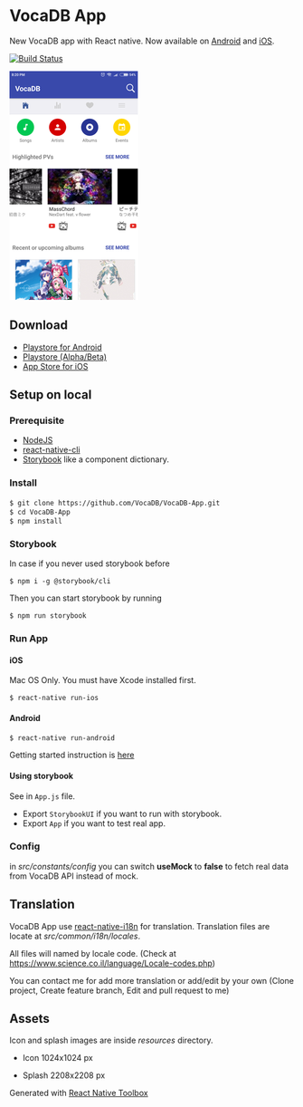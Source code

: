 # VocaDB App
New VocaDB app with React native. Now available on [Android](https://play.google.com/store/apps/details?id=com.coolappz.Vocadb) and [iOS](https://itunes.apple.com/us/app/vocadb/id907510673).

[![Build Status](https://www.bitrise.io/app/424cdc66aab2e8e1/status.svg?token=1OdgCmNWesLCEyd0bUABsw)](https://www.bitrise.io/app/424cdc66aab2e8e1)

![Screenshot](/resources/screenshot/android/home.png)

## Download

- [Playstore for Android](https://play.google.com/store/apps/details?id=com.coolappz.Vocadb)
- [Playstore (Alpha/Beta)](https://play.google.com/apps/testing/com.coolappz.Vocadb)
- [App Store for iOS](https://itunes.apple.com/us/app/vocadb/id907510673)

## Setup on local 

### Prerequisite
- [NodeJS](https://nodejs.org/en/)
- [react-native-cli](https://www.npmjs.com/package/react-native-cli)
- [Storybook](https://storybook.js.org) like a component dictionary.

### Install

```shell
$ git clone https://github.com/VocaDB/VocaDB-App.git
$ cd VocaDB-App
$ npm install
```

### Storybook

In case if you never used storybook before
```shell
$ npm i -g @storybook/cli
```

Then you can start storybook by running

```shell
$ npm run storybook
```

### Run App

#### iOS
Mac OS Only. You must have Xcode installed first.

```shell
$ react-native run-ios
```

#### Android

```shell
$ react-native run-android
```

Getting started instruction is [here](https://facebook.github.io/react-native/docs/getting-started.html) 

#### Using storybook

See in `App.js` file.

- Export `StorybookUI` if you want to run with storybook.
- Export `App` if you want to test real app.

### Config
in *src/constants/config* you can switch **useMock** to **false** to fetch real data from VocaDB API instead of mock.

## Translation

VocaDB App use [react-native-i18n](https://github.com/AlexanderZaytsev/react-native-i18n) for translation. Translation files are locate at *src/common/i18n/locales*. 

All files will named by locale code. (Check at https://www.science.co.il/language/Locale-codes.php)

You can contact me for add more translation or add/edit by your own (Clone project, Create feature branch, Edit and pull request to me)

## Assets

Icon and splash images are inside *resources* directory.

- Icon 1024x1024 px

- Splash 2208x2208 px

Generated with [React Native Toolbox](https://github.com/bamlab/generator-rn-toolbox)
